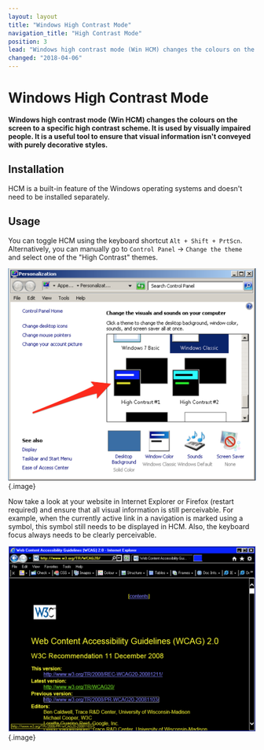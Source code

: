 ```yaml
---
layout: layout
title: "Windows High Contrast Mode"
navigation_title: "High Contrast Mode"
position: 3
lead: "Windows high contrast mode (Win HCM) changes the colours on the screen to a specific high contrast scheme. It is used by visually impaired people. It is a useful tool to ensure that visual information isn't conveyed with purely decorative styles."
changed: "2018-04-06"
---
```


# Windows High Contrast Mode

**Windows high contrast mode (Win HCM) changes the colours on the screen to a specific high contrast scheme. It is used by visually impaired people. It is a useful tool to ensure that visual information isn't conveyed with purely decorative styles.**

## Installation

HCM is a built-in feature of the Windows operating systems and doesn't need to be installed separately.

## Usage

You can toggle HCM using the keyboard shortcut `Alt + Shift + PrtScn`. Alternatively, you can manually go to `Control Panel` -> `Change the theme` and select one of the "High Contrast" themes.

![Windows HCM themes](_media/windows-hcm-themes.png){.image}

Now take a look at your website in Internet Explorer or Firefox (restart required) and ensure that all visual information is still perceivable. For example, when the currently active link in a navigation is marked using a symbol, this symbol still needs to be displayed in HCM. Also, the keyboard focus always needs to be clearly perceivable.

![The WCAG 2.0 website in high contrast mode](_media/the-wcag-20-website-in-high-contrast-mode.png){.image}